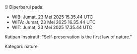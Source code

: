 ⏰ Diperbarui pada:
- WIB: Jumat, 23 Mei 2025 15.35.44 UTC
- WITA: Jumat, 23 Mei 2025 16.35.44 UTC
- WIT: Jumat, 23 Mei 2025 17.35.44 UTC

Kutipan Inspiratif:
"Self-preservation is the first law of nature."


Kategori: nature

